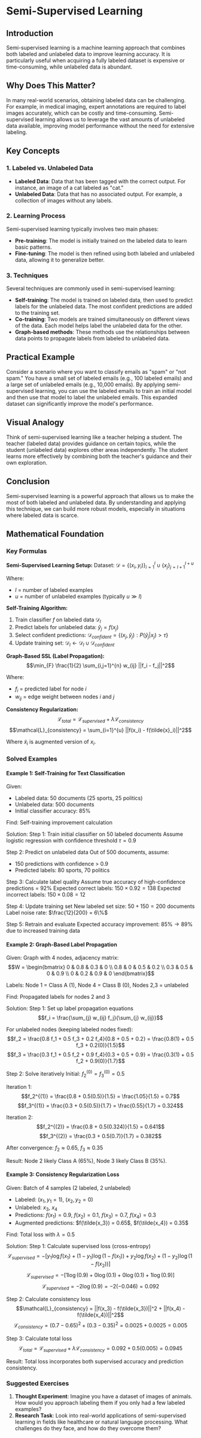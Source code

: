 # Semi-Supervised Learning

## Introduction
Semi-supervised learning is a machine learning approach that combines both labeled and unlabeled data to improve learning accuracy. It is particularly useful when acquiring a fully labeled dataset is expensive or time-consuming, while unlabeled data is abundant.

## Why Does This Matter?
In many real-world scenarios, obtaining labeled data can be challenging. For example, in medical imaging, expert annotations are required to label images accurately, which can be costly and time-consuming. Semi-supervised learning allows us to leverage the vast amounts of unlabeled data available, improving model performance without the need for extensive labeling.

## Key Concepts

### 1. Labeled vs. Unlabeled Data
- **Labeled Data**: Data that has been tagged with the correct output. For instance, an image of a cat labeled as "cat."
- **Unlabeled Data**: Data that has no associated output. For example, a collection of images without any labels.

### 2. Learning Process
Semi-supervised learning typically involves two main phases:
- **Pre-training**: The model is initially trained on the labeled data to learn basic patterns.
- **Fine-tuning**: The model is then refined using both labeled and unlabeled data, allowing it to generalize better.

### 3. Techniques
Several techniques are commonly used in semi-supervised learning:
- **Self-training**: The model is trained on labeled data, then used to predict labels for the unlabeled data. The most confident predictions are added to the training set.
- **Co-training**: Two models are trained simultaneously on different views of the data. Each model helps label the unlabeled data for the other.
- **Graph-based methods**: These methods use the relationships between data points to propagate labels from labeled to unlabeled data.

## Practical Example
Consider a scenario where you want to classify emails as "spam" or "not spam." You have a small set of labeled emails (e.g., 100 labeled emails) and a large set of unlabeled emails (e.g., 10,000 emails). By applying semi-supervised learning, you can use the labeled emails to train an initial model and then use that model to label the unlabeled emails. This expanded dataset can significantly improve the model's performance.

## Visual Analogy
Think of semi-supervised learning like a teacher helping a student. The teacher (labeled data) provides guidance on certain topics, while the student (unlabeled data) explores other areas independently. The student learns more effectively by combining both the teacher's guidance and their own exploration.

## Conclusion
Semi-supervised learning is a powerful approach that allows us to make the most of both labeled and unlabeled data. By understanding and applying this technique, we can build more robust models, especially in situations where labeled data is scarce.

## Mathematical Foundation

### Key Formulas

**Semi-Supervised Learning Setup:**
Dataset: $\mathcal{D} = \{(x_i, y_i)\}_{i=1}^{l} \cup \{x_j\}_{j=l+1}^{l+u}$

Where:
- $l$ = number of labeled examples
- $u$ = number of unlabeled examples (typically $u \gg l$)

**Self-Training Algorithm:**
1. Train classifier $f$ on labeled data $\mathcal{D}_l$
2. Predict labels for unlabeled data: $\hat{y}_j = f(x_j)$
3. Select confident predictions: $\mathcal{D}_{confident} = \{(x_j, \hat{y}_j) : P(\hat{y}_j|x_j) > \tau\}$
4. Update training set: $\mathcal{D}_l \leftarrow \mathcal{D}_l \cup \mathcal{D}_{confident}$

**Graph-Based SSL (Label Propagation):**
$$\min_{F} \frac{1}{2} \sum_{i,j=1}^{n} w_{ij} ||f_i - f_j||^2$$

Where:
- $f_i$ = predicted label for node $i$
- $w_{ij}$ = edge weight between nodes $i$ and $j$

**Consistency Regularization:**
$$\mathcal{L}_{total} = \mathcal{L}_{supervised} + \lambda \mathcal{L}_{consistency}$$
$$\mathcal{L}_{consistency} = \sum_{i=1}^{u} ||f(x_i) - f(\tilde{x}_i)||^2$$

Where $\tilde{x}_i$ is augmented version of $x_i$.

### Solved Examples

#### Example 1: Self-Training for Text Classification

Given: 
- Labeled data: 50 documents (25 sports, 25 politics)
- Unlabeled data: 500 documents
- Initial classifier accuracy: 85%

Find: Self-training improvement calculation

Solution:
Step 1: Train initial classifier on 50 labeled documents
Assume logistic regression with confidence threshold $\tau = 0.9$

Step 2: Predict on unlabeled data
Out of 500 documents, assume:
- 150 predictions with confidence > 0.9
- Predicted labels: 80 sports, 70 politics

Step 3: Calculate label quality
Assume true accuracy of high-confidence predictions = 92%
Expected correct labels: $150 \times 0.92 = 138$
Expected incorrect labels: $150 \times 0.08 = 12$

Step 4: Update training set
New labeled set size: $50 + 150 = 200$ documents
Label noise rate: $\frac{12}{200} = 6\%$

Step 5: Retrain and evaluate
Expected accuracy improvement: $85\% \rightarrow 89\%$ due to increased training data

#### Example 2: Graph-Based Label Propagation

Given: Graph with 4 nodes, adjacency matrix:
$$W = \begin{bmatrix} 0 & 0.8 & 0.3 & 0 \\ 0.8 & 0 & 0.5 & 0.2 \\ 0.3 & 0.5 & 0 & 0.9 \\ 0 & 0.2 & 0.9 & 0 \end{bmatrix}$$

Labels: Node 1 = Class A (1), Node 4 = Class B (0), Nodes 2,3 = unlabeled

Find: Propagated labels for nodes 2 and 3

Solution:
Step 1: Set up label propagation equations
$$f_i = \frac{\sum_{j} w_{ij} f_j}{\sum_{j} w_{ij}}$$

For unlabeled nodes (keeping labeled nodes fixed):
$$f_2 = \frac{0.8 f_1 + 0.5 f_3 + 0.2 f_4}{0.8 + 0.5 + 0.2} = \frac{0.8(1) + 0.5 f_3 + 0.2(0)}{1.5}$$
$$f_3 = \frac{0.3 f_1 + 0.5 f_2 + 0.9 f_4}{0.3 + 0.5 + 0.9} = \frac{0.3(1) + 0.5 f_2 + 0.9(0)}{1.7}$$

Step 2: Solve iteratively
Initial: $f_2^{(0)} = f_3^{(0)} = 0.5$

Iteration 1:
$$f_2^{(1)} = \frac{0.8 + 0.5(0.5)}{1.5} = \frac{1.05}{1.5} = 0.7$$
$$f_3^{(1)} = \frac{0.3 + 0.5(0.5)}{1.7} = \frac{0.55}{1.7} = 0.324$$

Iteration 2:
$$f_2^{(2)} = \frac{0.8 + 0.5(0.324)}{1.5} = 0.641$$
$$f_3^{(2)} = \frac{0.3 + 0.5(0.7)}{1.7} = 0.382$$

After convergence: $f_2 \approx 0.65$, $f_3 \approx 0.35$

Result: Node 2 likely Class A (65%), Node 3 likely Class B (35%).

#### Example 3: Consistency Regularization Loss

Given: Batch of 4 samples (2 labeled, 2 unlabeled)
- Labeled: $(x_1, y_1 = 1)$, $(x_2, y_2 = 0)$
- Unlabeled: $x_3$, $x_4$
- Predictions: $f(x_1) = 0.9$, $f(x_2) = 0.1$, $f(x_3) = 0.7$, $f(x_4) = 0.3$
- Augmented predictions: $f(\tilde{x_3}) = 0.65$, $f(\tilde{x_4}) = 0.35$

Find: Total loss with $\lambda = 0.5$

Solution:
Step 1: Calculate supervised loss (cross-entropy)
$$\mathcal{L}_{supervised} = -[y_1 \log f(x_1) + (1-y_1) \log(1-f(x_1)) + y_2 \log f(x_2) + (1-y_2) \log(1-f(x_2))]$$
$$\mathcal{L}_{supervised} = -[1 \log(0.9) + 0 \log(0.1) + 0 \log(0.1) + 1 \log(0.9)]$$
$$\mathcal{L}_{supervised} = -2 \log(0.9) = -2(-0.046) = 0.092$$

Step 2: Calculate consistency loss
$$\mathcal{L}_{consistency} = ||f(x_3) - f(\tilde{x_3})||^2 + ||f(x_4) - f(\tilde{x_4})||^2$$
$$\mathcal{L}_{consistency} = (0.7 - 0.65)^2 + (0.3 - 0.35)^2 = 0.0025 + 0.0025 = 0.005$$

Step 3: Calculate total loss
$$\mathcal{L}_{total} = \mathcal{L}_{supervised} + \lambda \mathcal{L}_{consistency} = 0.092 + 0.5(0.005) = 0.0945$$

Result: Total loss incorporates both supervised accuracy and prediction consistency.

### Suggested Exercises
1. **Thought Experiment**: Imagine you have a dataset of images of animals. How would you approach labeling them if you only had a few labeled examples?
2. **Research Task**: Look into real-world applications of semi-supervised learning in fields like healthcare or natural language processing. What challenges do they face, and how do they overcome them?
